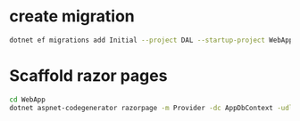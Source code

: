 # create migration
~~~bash
dotnet ef migrations add Initial --project DAL --startup-project WebApp --context AppDbContext
~~~

# Scaffold razor pages
~~~bash
cd WebApp
dotnet aspnet-codegenerator razorpage -m Provider -dc AppDbContext -udl -outDir Pages/Providers –referenceScriptLibraries
~~~